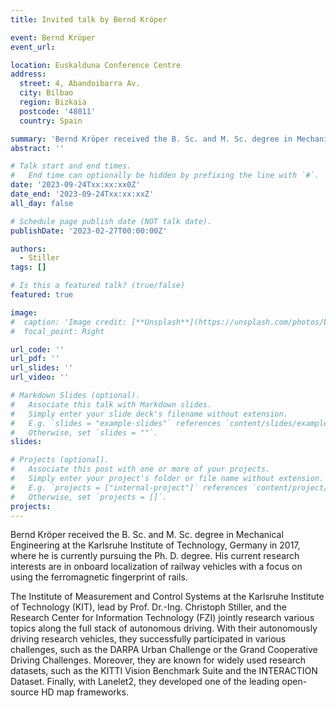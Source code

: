 ```yaml
---
title: Invited talk by Bernd Kröper

event: Bernd Kröper
event_url: 

location: Euskalduna Conference Centre
address:
  street: 4, Abandoibarra Av.
  city: Bilbao
  region: Bizkaia
  postcode: '48011'
  country: Spain

summary: 'Bernd Kröper received the B. Sc. and M. Sc. degree in Mechanical Engineering at the Karlsruhe Institute of Technology, Germany in 2017, where he is currently pursuing the Ph. D. degree. His current research interests are in onboard localization of railway vehicles with a focus on using the ferromagnetic fingerprint of rails.'
abstract: ''

# Talk start and end times.
#   End time can optionally be hidden by prefixing the line with `#`.
date: '2023-09-24Txx:xx:xx0Z'
date_end: '2023-09-24Txx:xx:xxZ'
all_day: false

# Schedule page publish date (NOT talk date).
publishDate: '2023-02-27T00:00:00Z'

authors: 
  - Stiller
tags: []

# Is this a featured talk? (true/false)
featured: true

image:
#  caption: 'Image credit: [**Unsplash**](https://unsplash.com/photos/bzdhc5b3Bxs)'
#  focal_point: Right

url_code: ''
url_pdf: ''
url_slides: ''
url_video: ''

# Markdown Slides (optional).
#   Associate this talk with Markdown slides.
#   Simply enter your slide deck's filename without extension.
#   E.g. `slides = "example-slides"` references `content/slides/example-slides.md`.
#   Otherwise, set `slides = ""`.
slides:

# Projects (optional).
#   Associate this post with one or more of your projects.
#   Simply enter your project's folder or file name without extension.
#   E.g. `projects = ["internal-project"]` references `content/project/deep-learning/index.md`.
#   Otherwise, set `projects = []`.
projects:
---
```

Bernd Kröper received the B. Sc. and M. Sc. degree in Mechanical Engineering at the Karlsruhe Institute of Technology, Germany in 2017, where he is currently pursuing the Ph. D. degree. His current research interests are in onboard localization of railway vehicles with a focus on using the ferromagnetic fingerprint of rails.

The Institute of Measurement and Control Systems at the Karlsruhe Institute of Technology (KIT), lead by Prof. Dr.-Ing. Christoph Stiller, and the Research Center for Information Technology (FZI) jointly research various topics along the full stack of autonomous driving. With their autonomously driving research vehicles, they successfully participated in various challenges, such as the DARPA Urban Challenge or the Grand Cooperative Driving Challenges. Moreover, they are known for widely used research datasets, such as the KITTI Vision Benchmark Suite and the INTERACTION Dataset. Finally, with Lanelet2, they developed one of the leading open-source HD map frameworks.

